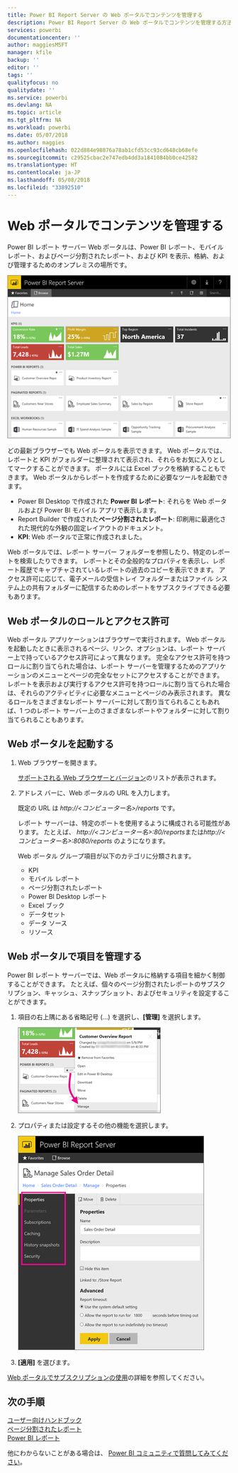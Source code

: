 ```yaml
---
title: Power BI Report Server の Web ポータルでコンテンツを管理する
description: Power BI Report Server の Web ポータルでコンテンツを管理する方法について説明します。
services: powerbi
documentationcenter: ''
author: maggiesMSFT
manager: kfile
backup: ''
editor: ''
tags: ''
qualityfocus: no
qualitydate: ''
ms.service: powerbi
ms.devlang: NA
ms.topic: article
ms.tgt_pltfrm: NA
ms.workload: powerbi
ms.date: 05/07/2018
ms.author: maggies
ms.openlocfilehash: 022d884e98876a78ab1cfd53cc93cd648cb68efe
ms.sourcegitcommit: c29525cbac2e747edb4dd3a1841084bb0ce42582
ms.translationtype: HT
ms.contentlocale: ja-JP
ms.lasthandoff: 05/08/2018
ms.locfileid: "33892510"
---
```

# <a name="manage-content-in-the-web-portal"></a>Web ポータルでコンテンツを管理する 
Power BI レポート サーバー Web ポータルは、Power BI レポート、モバイル レポート、およびページ分割されたレポート、および KPI を表示、格納、および管理するためのオンプレミスの場所です。

![Report Server の Web ポータル](media/getting-around/report-server-web-portal.png)

どの最新ブラウザーでも Web ポータルを表示できます。 Web ポータルでは、レポートと KPI がフォルダーに整理されて表示され、それらをお気に入りとしてマークすることができます。 ポータルには Excel ブックを格納することもできます。 Web ポータルからレポートを作成するために必要なツールを起動できます。

* Power BI Desktop で作成された **Power BI レポート**: それらを Web ポータルおよび Power BI モバイル アプリで表示します。
* Report Builder で作成された**ページ分割されたレポート**: 印刷用に最適化された現代的な外観の固定レイアウトのドキュメント。
* **KPI**: Web ポータルで正常に作成されました。

Web ポータルでは、レポート サーバー フォルダーを参照したり、特定のレポートを検索したりできます。 レポートとその全般的なプロパティを表示し、レポート履歴でキャプチャされているレポートの過去のコピーを表示できます。 アクセス許可に応じて、電子メールの受信トレイ フォルダーまたはファイル システム上の共有フォルダーに配信するためのレポートをサブスクライブできる必要もあります。

## <a name="web-portal-roles-and-permissions"></a>Web ポータルのロールとアクセス許可
Web ポータル アプリケーションはブラウザーで実行されます。 Web ポータルを起動したときに表示されるページ、リンク、オプションは、レポート サーバー上で持っているアクセス許可によって異なります。 完全なアクセス許可を持つロールに割り当てられた場合は、レポート サーバーを管理するためのアプリケーションのメニューとページの完全なセットにアクセスすることができます。 レポートを表示および実行するアクセス許可を持つロールに割り当てられた場合は、それらのアクティビティに必要なメニューとページのみ表示されます。 異なるロールをさまざまなレポート サーバーに対して割り当てられることもあれば、1 つのレポート サーバー上のさまざまなレポートやフォルダーに対して割り当てられることもあります。

## <a name="start-the-web-portal"></a>Web ポータルを起動する
1. Web ブラウザーを開きます。
   
    [サポートされる Web ブラウザーとバージョン](browser-support.md)のリストが表示されます。
2. アドレス バーに、Web ポータルの URL を入力します。
   
    既定の URL は *http://<コンピューター名>/reports* です。
   
    レポート サーバーは、特定のポートを使用するように構成される可能性があります。 たとえば、 *http://<コンピューター名>:80/reports*または*http://<コンピューター名>:8080/reports* のようになります。
   
    Web ポータル グループ項目が以下のカテゴリに分類されます。
   
   * KPI
   * モバイル レポート
   * ページ分割されたレポート
   * Power BI Desktop レポート
   * Excel ブック
   * データセット
   * データ ソース
   * リソース

## <a name="manage-items-in-the-web-portal"></a>Web ポータルで項目を管理する
Power BI レポート サーバーでは、Web ポータルに格納する項目を細かく制御することができます。 たとえば、個々のページ分割されたレポートのサブスクリプション、キャッシュ、スナップショット、およびセキュリティを設定することができます。

1. 項目の右上隅にある省略記号 (...) を選択し、**[管理]** を選択します。
   
    ![[管理] を選択](media/getting-around/report-server-web-portal-manage-ellipsis.png)
2. プロパティまたは設定するその他の機能を選択します。
   
    ![[プロパティ] を選択](media/getting-around/report-server-web-portal-manage-properties.png)
3. **[適用]** を選びます。

[Web ポータルでサブスクリプションの使用](https://docs.microsoft.com/sql/reporting-services/working-with-subscriptions-web-portal)の詳細を参照してください。

## <a name="next-steps"></a>次の手順
[ユーザー向けハンドブック](user-handbook-overview.md)  
[ページ分割されたレポート](quickstart-create-paginated-report.md)  
[Power BI レポート](quickstart-create-powerbi-report.md)

他にわからないことがある場合は、 [Power BI コミュニティで質問してみてください](https://community.powerbi.com/)。

